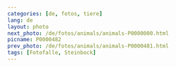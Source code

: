 ```yaml
---
categories: [de, fotos, tiere]
lang: de
layout: photo
next_photo: /de/fotos/animals/animals-P0000000.html
picname: P0000482
prev_photo: /de/fotos/animals/animals-P0000481.html
tags: [Fotofalle, Steinbock]
---
```

